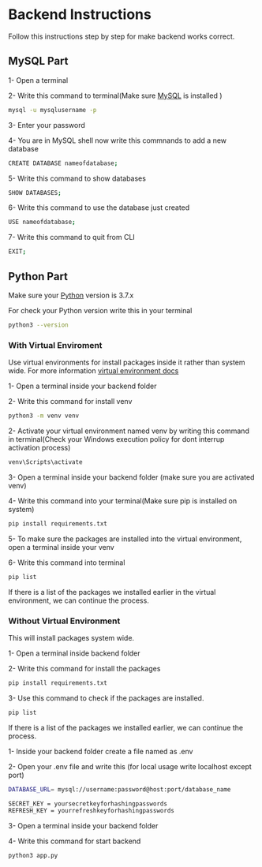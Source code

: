 # Backend Instructions

Follow this instructions step by step for make backend works correct.

## MySQL Part

1- Open a terminal

2- Write this command to terminal(Make sure [MySQL](https://www.mysql.com/) is installed )

```bash
mysql -u mysqlusername -p
```
3- Enter your password 

4- You are in MySQL shell now write this commnands to add a new database

```bash
CREATE DATABASE nameofdatabase;
```
5- Write this command to show databases 

```bash
SHOW DATABASES;
```

6- Write this command to use the database just created

```bash
USE nameofdatabase;
```

7- Write this command to quit from CLI

```bash
EXIT;
```

## Python Part

Make sure your [Python](https://www.python.org/) version is 3.7.x 

For check your Python version write this in your terminal 

```bash
python3 --version
```

### With Virtual Enviroment

Use virtual environments for install packages inside it rather than system wide. For more information [virtual environment docs](https://docs.python.org/3/library/venv.html)

1- Open a terminal inside your backend folder

2- Write this command for install venv

```bash
python3 -m venv venv
```

2- Activate your virtual environment named venv by writing this command in terminal(Check your Windows execution policy for dont interrup activation process)

```bash
venv\Scripts\activate
```

3- Open a terminal inside your backend folder (make sure you are activated venv)

4- Write this command into your terminal(Make sure pip is installed on system)

```bash
pip install requirements.txt
```
5- To make sure the packages are installed into the virtual environment, open a terminal inside your venv

6- Write this command into terminal

```bash
pip list
```
If there is a list of the packages we installed earlier in the virtual environment, we can continue the process.

### Without Virtual Environment
This will install packages system wide.

1- Open a terminal inside backend folder

2- Write this command for install the packages

```bash
pip install requirements.txt
```

3- Use this command to check if the packages are installed.

```bash
pip list
```
If there is a list of the packages we installed earlier, we can continue the process.

1- Inside your backend folder create a file named as .env 

2- Open your .env file and write this (for local usage write localhost except port)

```bash
DATABASE_URL= mysql://username:password@host:port/database_name 

SECRET_KEY = yoursecretkeyforhashingpasswords
REFRESH_KEY = yourrefreshkeyforhashingpasswords
```

3- Open a terminal inside your backend folder 

4- Write this command for start backend

```bash
python3 app.py
```